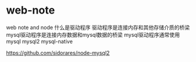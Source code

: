 # web-note
web note and node
什么是驱动程序
	驱动程序是连接内存和其他存储介质的桥梁
	mysql驱动程序是连接内存数据和mysql数据的桥梁
	mysql驱动程序通常使用
		mysql
		mysql2
			mysql-native


https://github.com/sidorares/node-mysql2